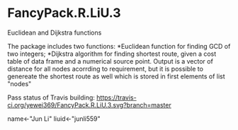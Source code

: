 # FancyPack.R.LiU.3
Euclidean and Dijkstra functions

The package includes two functions: 
*Euclidean function for finding GCD of two integers;
*Dijkstra algorithm for finding shortest route, given a cost table of data frame and a numerical source point. Output is a vector of distance for all nodes acorrding to requirement, but it is possible to genereate the shortest route as well which is stored in first elements of list "nodes"

Pass status of Travis building:
https://travis-ci.org/yewei369/FancyPack.R.LiU.3.svg?branch=master

name<-"Jun Li"
liuid<-"junli559"
